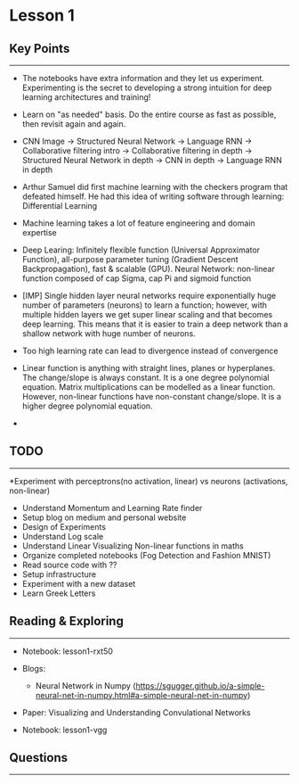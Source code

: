# Lesson 1

## Key Points

---

- The notebooks have extra information and they let us experiment. Experimenting is the secret to developing a strong intuition for deep learning architectures and training!

- Learn on "as needed" basis. Do the entire course as fast as possible, then revisit again and again.

- CNN Image -> Structured Neural Network -> Language RNN -> Collaborative filtering intro -> Collaborative filtering in depth -> Structured Neural Network in depth -> CNN in depth -> Language RNN in depth

- Arthur Samuel did first machine learning with the checkers program that defeated himself. He had this idea of writing software through learning: Differential Learning

- Machine learning takes a lot of feature engineering and domain expertise

- Deep Learing: Infinitely flexible function (Universal Approximator Function), all-purpose parameter tuning (Gradient Descent Backpropagation), fast & scalable (GPU). Neural Network: non-linear function composed of cap Sigma, cap Pi and sigmoid function

- [IMP] Single hidden layer neural networks require exponentially huge number of parameters (neurons) to learn a function; however, with multiple hidden layers we get super linear scaling and that becomes deep learning. This means that it is easier to train a deep network than a shallow network with huge number of neurons.

- Too high learning rate can lead to divergence instead of convergence

- Linear function is anything with straight lines, planes or hyperplanes. The change/slope is always constant. It is a one degree polynomial equation. Matrix multiplications can be modelled as a linear function. However, non-linear functions have non-constant change/slope. It is a higher degree polynomial equation.

- 

## TODO

---

*Experiment with perceptrons(no activation, linear) vs neurons (activations, non-linear)

- Understand Momentum and Learning Rate finder
- Setup blog on medium and personal website
- Design of Experiments
- Understand Log scale
- Understand Linear Visualizing Non-linear functions in maths
- Organize completed notebooks (Fog Detection and Fashion MNIST)
- Read source code with ??
- Setup infrastructure
- Experiment with a new dataset
- Learn Greek Letters


## Reading & Exploring
---
* Notebook: lesson1-rxt50

* Blogs:
	* Neural Network in Numpy (https://sgugger.github.io/a-simple-neural-net-in-numpy.html#a-simple-neural-net-in-numpy)

* Paper: Visualizing and Understanding Convulational Networks

- Notebook: lesson1-vgg


## Questions
---

